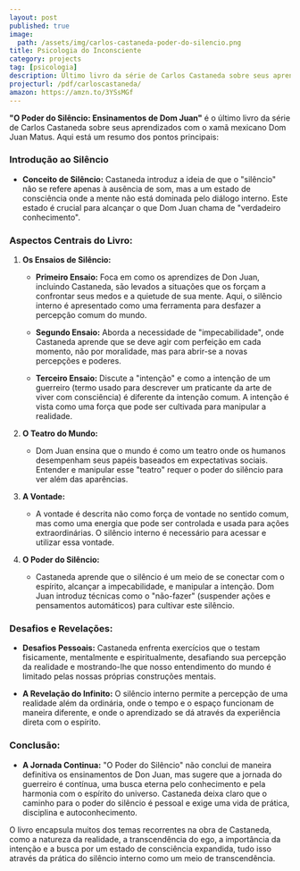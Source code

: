 ```yaml
---
layout: post
published: true
image:
  path: /assets/img/carlos-castaneda-poder-do-silencio.png
title: Psicologia do Inconsciente
category: projects
tag: [psicologia]
description: Último livro da série de Carlos Castaneda sobre seus aprendizados com o xamã mexicano Dom Juan Matu
projecturl: /pdf/carloscastaneda/
amazon: https://amzn.to/3YSsMGf
---
```


**"O Poder do Silêncio: Ensinamentos de Dom Juan"** é o último livro da série de Carlos Castaneda sobre seus aprendizados com o xamã mexicano Dom Juan Matus. Aqui está um resumo dos pontos principais:

### **Introdução ao Silêncio**

- **Conceito de Silêncio:** Castaneda introduz a ideia de que o "silêncio" não se refere apenas à ausência de som, mas a um estado de consciência onde a mente não está dominada pelo diálogo interno. Este estado é crucial para alcançar o que Dom Juan chama de "verdadeiro conhecimento".

### **Aspectos Centrais do Livro:**

1. **Os Ensaios de Silêncio:**
   - **Primeiro Ensaio:** Foca em como os aprendizes de Don Juan, incluindo Castaneda, são levados a situações que os forçam a confrontar seus medos e a quietude de sua mente. Aqui, o silêncio interno é apresentado como uma ferramenta para desfazer a percepção comum do mundo.

   - **Segundo Ensaio:** Aborda a necessidade de "impecabilidade", onde Castaneda aprende que se deve agir com perfeição em cada momento, não por moralidade, mas para abrir-se a novas percepções e poderes.

   - **Terceiro Ensaio:** Discute a "intenção" e como a intenção de um guerreiro (termo usado para descrever um praticante da arte de viver com consciência) é diferente da intenção comum. A intenção é vista como uma força que pode ser cultivada para manipular a realidade.

2. **O Teatro do Mundo:**
   - Dom Juan ensina que o mundo é como um teatro onde os humanos desempenham seus papéis baseados em expectativas sociais. Entender e manipular esse "teatro" requer o poder do silêncio para ver além das aparências.

3. **A Vontade:**
   - A vontade é descrita não como força de vontade no sentido comum, mas como uma energia que pode ser controlada e usada para ações extraordinárias. O silêncio interno é necessário para acessar e utilizar essa vontade.

4. **O Poder do Silêncio:**
   - Castaneda aprende que o silêncio é um meio de se conectar com o espírito, alcançar a impecabilidade, e manipular a intenção. Dom Juan introduz técnicas como o "não-fazer" (suspender ações e pensamentos automáticos) para cultivar este silêncio.

### **Desafios e Revelações:**

- **Desafios Pessoais:** Castaneda enfrenta exercícios que o testam fisicamente, mentalmente e espiritualmente, desafiando sua percepção da realidade e mostrando-lhe que nosso entendimento do mundo é limitado pelas nossas próprias construções mentais.

- **A Revelação do Infinito:** O silêncio interno permite a percepção de uma realidade além da ordinária, onde o tempo e o espaço funcionam de maneira diferente, e onde o aprendizado se dá através da experiência direta com o espírito.

### **Conclusão:**

- **A Jornada Continua:** "O Poder do Silêncio" não conclui de maneira definitiva os ensinamentos de Don Juan, mas sugere que a jornada do guerreiro é contínua, uma busca eterna pelo conhecimento e pela harmonia com o espírito do universo. Castaneda deixa claro que o caminho para o poder do silêncio é pessoal e exige uma vida de prática, disciplina e autoconhecimento.

O livro encapsula muitos dos temas recorrentes na obra de Castaneda, como a natureza da realidade, a transcendência do ego, a importância da intenção e a busca por um estado de consciência expandida, tudo isso através da prática do silêncio interno como um meio de transcendência.
